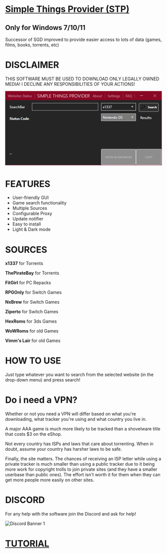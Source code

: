 # [Simple Things Provider (STP)](https://github.com/Backend2121/SimpleThingsProvider/releases/latest)
## Only for Windows 7/10/11
Successor of SGD improved to provide easier access to lots of data (games, films, books, torrents, etc)

# DISCLAIMER
THIS SOFTWARE MUST BE USED TO DOWNLOAD ONLY LEGALLY OWNED MEDIA! I DECLINE ANY RESPONSIBILITIES OF YOUR ACTIONS!

![alt text](https://github.com/Backend2121/SimpleThingsProvider/blob/master/TorrentScraper/preview.png?raw=true)


# FEATURES
* User-friendly GUI
* Game search functionality
* Multiple Sources
* Configurable Proxy
* Update notifier
* Easy to install
* Light & Dark mode

# SOURCES
**x1337** for Torrents

**ThePirateBay** for Torrents

**FitGirl** for PC Repacks

**RPGOnly** for Switch Games

**NxBrew** for Switch Games

**Ziperto** for Switch Games

**HexRoms** for 3ds Games

**WoWRoms** for old Games

**Vimm's Lair** for old Games

# HOW TO USE
Just type whatever you want to search from the selected website (in the drop-down menu) and press search!

# Do i need a VPN?

Whether or not you need a VPN will differ based on what you're downloading, what tracker you're using and what country you live in.

A major AAA game is much more likely to be tracked than a shovelware title that costs $3 on the eShop.

Not every country has ISPs and laws that care about torrenting. When in doubt, assume your country has harsher laws to be safe.

Finally, the site matters. The chances of receiving an ISP letter while using a private tracker is much smaller than using a public tracker due to it being more work for copyright trolls to join private sites (and they have a smaller userbase than public ones). The effort isn't worth it for them when they can get more people more easily on other sites.

# DISCORD
For any help with the software join the Discord and ask for help!

![Discord Banner 1](https://discordapp.com/api/guilds/857306107113766912/widget.png?style=banner1)

# [TUTORIAL](https://youtu.be/49bENmhpf_s)
